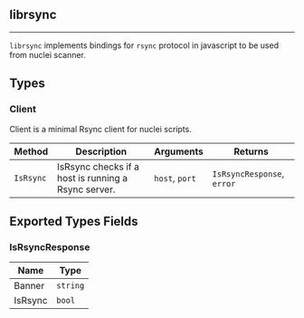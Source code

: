 ## librsync 
---


`librsync` implements bindings for `rsync` protocol in javascript
to be used from nuclei scanner.



## Types

### Client

 Client is a minimal Rsync client for nuclei scripts.

| Method | Description | Arguments | Returns |
|--------|-------------|-----------|---------|
| `IsRsync` |  IsRsync checks if a host is running a Rsync server. | `host`, `port` | `IsRsyncResponse`, `error` |




## Exported Types Fields
### IsRsyncResponse

| Name | Type | 
|--------|-------------|
| Banner | `string` |
| IsRsync | `bool` |




